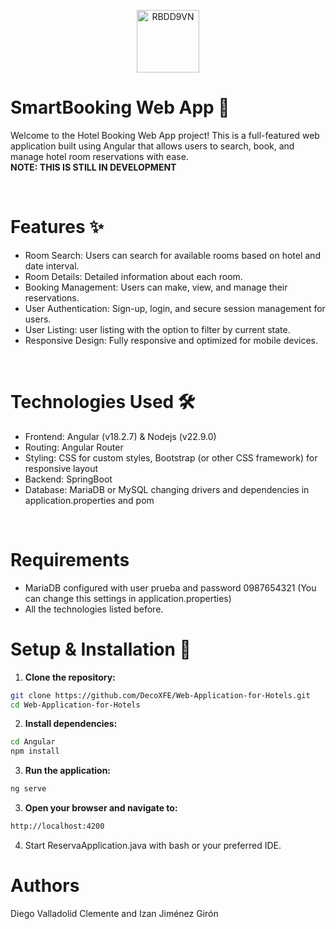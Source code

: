<p align="center">
<img src="https://i.ibb.co/Fq8SXJd/RBDD9VN.png" alt="RBDD9VN" width="100">
</p>

# SmartBooking Web App 🏨
Welcome to the Hotel Booking Web App project! This is a full-featured web application built using Angular that allows users to search, book, and manage hotel room reservations with ease.
<br>
**NOTE: THIS IS STILL IN DEVELOPMENT**

<br>

# Features ✨
- Room Search: Users can search for available rooms based on hotel and date interval.
- Room Details: Detailed information about each room.
- Booking Management: Users can make, view, and manage their reservations.
- User Authentication: Sign-up, login, and secure session management for users.
- User Listing: user listing with the option to filter by current state.
- Responsive Design: Fully responsive and optimized for mobile devices.


<br>

# Technologies Used 🛠️
- Frontend: Angular (v18.2.7) & Nodejs (v22.9.0)
- Routing: Angular Router
- Styling: CSS for custom styles, Bootstrap (or other CSS framework) for responsive layout
- Backend: SpringBoot
- Database: MariaDB or MySQL changing drivers and dependencies in application.properties and pom

<br>

# Requirements
- MariaDB configured with user prueba and password 0987654321 (You can change this settings in application.properties)
- All the technologies listed before.

# Setup & Installation 🚀
1. **Clone the repository:**
```bash
git clone https://github.com/DecoXFE/Web-Application-for-Hotels.git
cd Web-Application-for-Hotels
```
2. **Install dependencies:**
```bash
cd Angular
npm install
```
3. **Run the application:**
```bash
ng serve
```
3. **Open your browser and navigate to:**
```bash
http://localhost:4200
```
4. Start ReservaApplication.java with bash or your preferred IDE.

# Authors
Diego Valladolid Clemente and Izan Jiménez Girón
